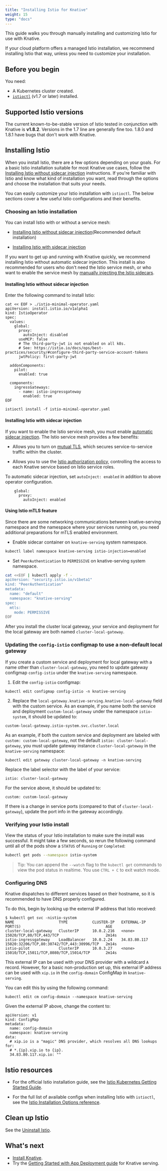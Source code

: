 ```yaml
---
title: "Installing Istio for Knative"
weight: 15
type: "docs"
---
```


This guide walks you through manually installing and customizing Istio for use
with Knative.

If your cloud platform offers a managed Istio installation, we recommend
installing Istio that way, unless you need to customize your
installation.

## Before you begin

You need:

- A Kubernetes cluster created.
- [`istioctl`](https://istio.io/docs/setup/install/istioctl/) (v1.7 or later) installed.

## Supported Istio versions

The current known-to-be-stable version of Istio tested in conjunction with Knative is **v1.8.2**.
Versions in the 1.7 line are generally fine too.
1.8.0 and 1.8.1 have bugs that don't work with Knative.

## Installing Istio

When you install Istio, there are a few options depending on your goals. For a
basic Istio installation suitable for most Knative use cases, follow the
[Installing Istio without sidecar injection](#installing-istio-without-sidecar-injection)
instructions. If you're familiar with Istio and know what kind of installation
you want, read through the options and choose the installation that suits your
needs.

You can easily customize your Istio installation with `istioctl`. The below sections
cover a few useful Istio configurations and their benefits.

### Choosing an Istio installation

You can install Istio with or without a service mesh:

- [Installing Istio without sidecar injection](#installing-istio-without-sidecar-injection)(Recommended
     default installation)

- [Installing Istio with sidecar injection](#installing-istio-with-sidecar-injection)

If you want to get up and running with Knative quickly, we recommend installing
Istio without automatic sidecar injection. This install is also recommended for
users who don't need the Istio service mesh, or who want to enable the service
mesh by [manually injecting the Istio sidecars][1].

#### Installing Istio without sidecar injection

Enter the following command to install Istio:

```shell
cat << EOF > ./istio-minimal-operator.yaml
apiVersion: install.istio.io/v1alpha1
kind: IstioOperator
spec:
  values:
    global:
      proxy:
        autoInject: disabled
      useMCP: false
      # The third-party-jwt is not enabled on all k8s.
      # See: https://istio.io/docs/ops/best-practices/security/#configure-third-party-service-account-tokens
      jwtPolicy: first-party-jwt

  addonComponents:
    pilot:
      enabled: true

  components:
    ingressGateways:
      - name: istio-ingressgateway
        enabled: true
EOF

istioctl install -f istio-minimal-operator.yaml
```

#### Installing Istio with sidecar injection

If you want to enable the Istio service mesh, you must enable [automatic sidecar
injection][2]. The Istio service mesh provides a few benefits:

- Allows you to turn on [mutual TLS][3], which secures service-to-service
  traffic within the cluster.

- Allows you to use the [Istio authorization policy][4], controlling the access
  to each Knative service based on Istio service roles.

To automatic sidecar injection, set `autoInject: enabled` in addition to above
operator configuration.

```
    global:
      proxy:
        autoInject: enabled
```

#### Using Istio mTLS feature

Since there are some networking communications between knative-serving namespace
and the namespace where your services running on, you need additional
preparations for mTLS enabled environment.

- Enable sidecar container on `knative-serving` system namespace.

```bash
kubectl label namespace knative-serving istio-injection=enabled
```

- Set `PeerAuthentication` to `PERMISSIVE` on knative-serving system namespace.

```bash
cat <<EOF | kubectl apply -f -
apiVersion: "security.istio.io/v1beta1"
kind: "PeerAuthentication"
metadata:
  name: "default"
  namespace: "knative-serving"
spec:
  mtls:
    mode: PERMISSIVE
EOF
```

After you install the cluster local gateway, your service and deployment for the local gateway are both named `cluster-local-gateway`.

### Updating the `config-istio` configmap to use a non-default local gateway

If you create a custom service and deployment for local gateway with a name other than `cluster-local-gateway`, you
need to update gateway configmap `config-istio` under the `knative-serving` namespace.

1. Edit the `config-istio` configmap:

```shell
kubectl edit configmap config-istio -n knative-serving
```

2. Replace the `local-gateway.knative-serving.knative-local-gateway` field with the custom service. As an example, if you name both
the service and deployment `custom-local-gateway` under the namespace `istio-system`, it should be updated to:

```
custom-local-gateway.istio-system.svc.cluster.local
```

As an example, if both the custom service and deployment are labeled with `custom: custom-local-gateway`, not the default
`istio: cluster-local-gateway`, you must update gateway instance `cluster-local-gateway` in the `knative-serving` namespace:

```shell
kubectl edit gateway cluster-local-gateway -n knative-serving
```

Replace the label selector with the label of your service:

```
istio: cluster-local-gateway
```

For the service above, it should be updated to:

```
custom: custom-local-gateway
```

If there is a change in service ports (compared to that of
`cluster-local-gateway`), update the port info in the gateway accordingly.

### Verifying your Istio install

View the status of your Istio installation to make sure the install was
successful. It might take a few seconds, so rerun the following command until
all of the pods show a `STATUS` of `Running` or `Completed`:

```bash
kubectl get pods --namespace istio-system
```

> Tip: You can append the `--watch` flag to the `kubectl get` commands to view
> the pod status in realtime. You use `CTRL + C` to exit watch mode.

### Configuring DNS

Knative dispatches to different services based on their hostname, so it is recommended to have DNS properly configured.

To do this, begin by looking up the external IP address that Istio received:

```
$ kubectl get svc -nistio-system
NAME                    TYPE           CLUSTER-IP   EXTERNAL-IP    PORT(S)                                      AGE
cluster-local-gateway   ClusterIP      10.0.2.216   <none>         15020/TCP,80/TCP,443/TCP                     2m14s
istio-ingressgateway    LoadBalancer   10.0.2.24    34.83.80.117   15020:32206/TCP,80:30742/TCP,443:30996/TCP   2m14s
istio-pilot             ClusterIP      10.0.3.27    <none>         15010/TCP,15011/TCP,8080/TCP,15014/TCP       2m14s
```

This external IP can be used with your DNS provider with a wildcard `A` record. However, for a basic non-production set
up, this external IP address can be used with `xip.io` in the `config-domain` ConfigMap in `knative-serving`.

You can edit this by using the following command:

```
kubectl edit cm config-domain --namespace knative-serving
```

Given the external IP above, change the content to:

```
apiVersion: v1
kind: ConfigMap
metadata:
  name: config-domain
  namespace: knative-serving
data:
  # xip.io is a "magic" DNS provider, which resolves all DNS lookups for:
  # *.{ip}.xip.io to {ip}.
  34.83.80.117.xip.io: ""
```

## Istio resources

- For the official Istio installation guide, see the
  [Istio Kubernetes Getting Started Guide](https://istio.io/docs/setup/kubernetes/).

- For the full list of available configs when installing Istio with `istioctl`, see
  the
  [Istio Installation Options reference](https://istio.io/docs/setup/install/istioctl/).

## Clean up Istio

See the [Uninstall Istio](https://istio.io/docs/setup/install/istioctl/#uninstall-istio).

## What's next

- [Install Knative](./README.md).
- Try the
  [Getting Started with App Deployment guide](../serving/getting-started-knative-app.md)
  for Knative serving.

[1]:
  https://istio.io/docs/setup/kubernetes/additional-setup/sidecar-injection/#manual-sidecar-injection
[2]:
  https://istio.io/docs/setup/kubernetes/additional-setup/sidecar-injection/#automatic-sidecar-injection
[3]: https://istio.io/docs/concepts/security/#mutual-tls-authentication
[4]: https://istio.io/docs/tasks/security/authz-http/
